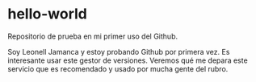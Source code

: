# hello-world
Repositorio de prueba en mi primer uso del Github.

Soy Leonell Jamanca y estoy probando Github por primera vez. Es interesante usar este gestor de versiones. Veremos qué me depara este servicio que es recomendado y usado por mucha gente del rubro.
